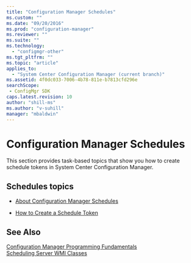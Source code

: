 ```yaml
---
title: "Configuration Manager Schedules"
ms.custom: ""
ms.date: "09/20/2016"
ms.prod: "configuration-manager"
ms.reviewer: ""
ms.suite: ""
ms.technology:
  - "configmgr-other"
ms.tgt_pltfrm: ""
ms.topic: "article"
applies_to:
  - "System Center Configuration Manager (current branch)"
ms.assetid: 4f0dc033-7006-4b78-811e-b7813cfd296esearchScope: - ConfigMgr SDK
caps.latest.revision: 10
author: "shill-ms"
ms.author: "v-suhill"
manager: "mbaldwin"
---
```

# Configuration Manager Schedules
This section provides task-based topics that show you how to create schedule tokens in System Center Configuration Manager.  

## Schedules topics  

-   [About Configuration Manager Schedules](../../../develop/core/understand/about-configuration-manager-schedules.md)  

-   [How to Create a Schedule Token](../../../develop/core/understand/how-to-create-a-schedule-token.md)  

## See Also  
 [Configuration Manager Programming Fundamentals](../../../develop/core/understand/configuration-manager-programming-fundamentals.md)   
 [Scheduling Server WMI Classes](../../../develop/reference/core/servers/configure/scheduling-server-wmi-classes.md)
